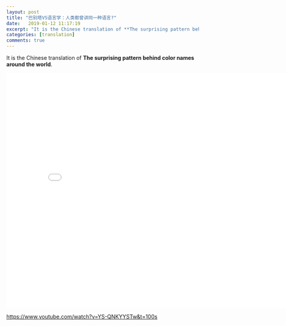 ```yaml
---
layout: post
title: "巴别塔VS语言学：人类都曾讲同一种语言?"
date:   2019-01-12 11:17:19
excerpt: "It is the Chinese translation of **The surprising pattern behind color names around the world**"
categories: [translation]
comments: true
---
```

It is the Chinese translation of **The surprising pattern behind color names around the world**.
<iframe width="820" height="615" src=src="//player.bilibili.com/player.html?aid=13727946&cid=22451821&page=1" frameborder="no" allowfullscreen="true"></iframe>


https://www.youtube.com/watch?v=YS-QNKYYSTw&t=100s
